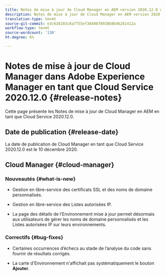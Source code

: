 ```yaml
---
title: Notes de mise à jour de Cloud Manager en AEM version 2020.12.0 du Cloud Service
description: Notes de mise à jour de Cloud Manager en AEM version 2020.12.0 du Cloud Service
translation-type: tm+mt
source-git-commit: e3c638103c8a7755ef3840078938b8b46281412a
workflow-type: tm+mt
source-wordcount: '130'
ht-degree: 6%

---
```



# Notes de mise à jour de Cloud Manager dans Adobe Experience Manager en tant que Cloud Service 2020.12.0 {#release-notes}

Cette page présente les Notes de mise à jour de Cloud Manager en AEM en tant que Cloud Service 2020.12.0.

## Date de publication {#release-date}

La date de publication de Cloud Manager en tant que Cloud Service 2020.12.0 est le 10 décembre 2020.

## Cloud Manager {#cloud-manager}

### Nouveautés {#what-is-new}

* Gestion en libre-service des certificats SSL et des noms de domaine personnalisés.

* Gestion en libre-service des Listes autorisées IP.

* La page des détails de l’Environnement mise à jour permet désormais aux utilisateurs de gérer les noms de domaine personnalisés et les Listes autorisées IP sur leurs environnements.


### Correctifs {#bug-fixes}

* Certaines occurrences d’échecs au stade de l’analyse du code sans fournir de résultats corrigés.

* La carte d&#39;Environnement n&#39;affichait pas systématiquement le bouton **Ajouter**.
